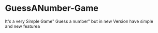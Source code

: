 # GuessANumber-Game
It's a very Simple Game" Guess a number" but  in new Version have simple and new featurea
